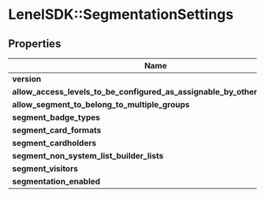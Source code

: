 # LenelSDK::SegmentationSettings

## Properties
Name | Type | Description | Notes
------------ | ------------- | ------------- | -------------
**version** | **String** |  | [optional] 
**allow_access_levels_to_be_configured_as_assignable_by_other_segments** | **BOOLEAN** |  | [optional] 
**allow_segment_to_belong_to_multiple_groups** | **BOOLEAN** |  | [optional] 
**segment_badge_types** | **BOOLEAN** |  | [optional] 
**segment_card_formats** | **BOOLEAN** |  | [optional] 
**segment_cardholders** | **BOOLEAN** |  | [optional] 
**segment_non_system_list_builder_lists** | **BOOLEAN** |  | [optional] 
**segment_visitors** | **BOOLEAN** |  | [optional] 
**segmentation_enabled** | **BOOLEAN** |  | [optional] 


